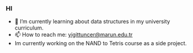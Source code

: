 ### HI 

- 🌱 I’m currently learning about data structures in my university curriculum.
- 📫 How to reach me: yigittuncer@marun.edu.tr
- Im currently working on the NAND to Tetris course as a side project.
